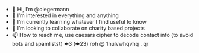- 👋 Hi, I’m @olegermann
- 👀 I’m interested in everything and anything
- 🌱 I’m currently learning whatever I find useful to know
- 💞️ I’m looking to collaborate on charity based projects
- 📫 How to reach me, use caesars cipher to decode contact info (to avoid bots and spamlistst) 🠜3 (🠞23)	roh @ 1nulvwhqvhq . qr

<!---
olegermann/olegermann is a ✨ special ✨ repository because its `README.md` (this file) appears on your GitHub profile.
You can click the Preview link to take a look at your changes.
--->
